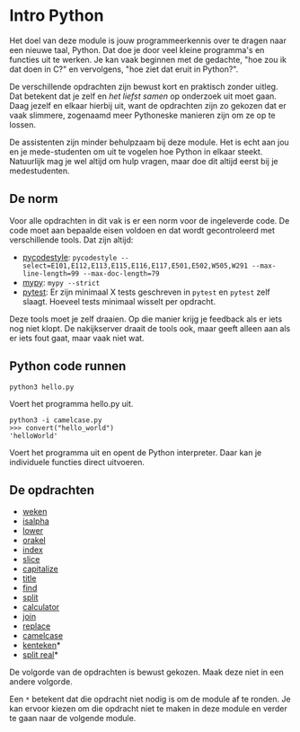 # Intro Python

Het doel van deze module is jouw programmeerkennis over te dragen naar een nieuwe taal, Python. Dat doe je door veel kleine programma's en functies uit te werken. Je kan vaak beginnen met de gedachte, "hoe zou ik dat doen in C?" en vervolgens, "hoe ziet dat eruit in Python?".

De verschillende opdrachten zijn bewust kort en praktisch zonder uitleg. Dat betekent dat je zelf en *het liefst samen* op onderzoek uit moet gaan. Daag jezelf en elkaar hierbij uit, want de opdrachten zijn zo gekozen dat er vaak slimmere, zogenaamd meer Pythoneske manieren zijn om ze op te lossen.

De assistenten zijn minder behulpzaam bij deze module. Het is echt aan jou en je mede-studenten om uit te vogelen hoe Python in elkaar steekt. Natuurlijk mag je wel altijd om hulp vragen, maar doe dit altijd eerst bij je medestudenten. 

## De norm

Voor alle opdrachten in dit vak is er een norm voor de ingeleverde code. De code moet aan bepaalde eisen voldoen en dat wordt gecontroleerd met verschillende tools. Dat zijn altijd:

* [pycodestyle](/onderwerp/intro/pycodestyle): `pycodestyle --select=E101,E112,E113,E115,E116,E117,E501,E502,W505,W291 --max-line-length=99 --max-doc-length=79`
* [mypy](/onderwerp/intro/mypy): `mypy --strict`
* [pytest](/onderwerp/intro/pytest): Er zijn minimaal X tests geschreven in `pytest` en `pytest` zelf slaagt. Hoeveel tests minimaal wisselt per opdracht.

Deze tools moet je zelf draaien. Op die manier krijg je feedback als er iets nog niet klopt. De nakijkserver draait de tools ook, maar geeft alleen aan als er iets fout gaat, maar vaak niet wat.

## Python code runnen

    python3 hello.py

Voert het programma hello.py uit.

    python3 -i camelcase.py
    >>> convert("hello_world")
    'helloWorld'

Voert het programma uit en opent de Python interpreter. Daar kan je individuele functies direct uitvoeren.

## De opdrachten

* [weken](/onderwerp/intro/opdrachten/weken)
* [isalpha](/onderwerp/intro/opdrachten/isalpha)
* [lower](/onderwerp/intro/opdrachten/lower)
* [orakel](/onderwerp/intro/opdrachten/orakel)
* [index](/onderwerp/intro/opdrachten/index)
* [slice](/onderwerp/intro/opdrachten/slice)
* [capitalize](/onderwerp/intro/opdrachten/capitalize)
* [title](/onderwerp/intro/opdrachten/title)
* [find](/onderwerp/intro/opdrachten/find)
* [split](/onderwerp/intro/opdrachten/split)
* [calculator](/onderwerp/intro/opdrachten/calculator)
* [join](/onderwerp/intro/opdrachten/join)
* [replace](/onderwerp/intro/opdrachten/replace)
* [camelcase](/onderwerp/intro/opdrachten/camelcase)
* [kenteken](/onderwerp/intro/opdrachten/kenteken)*
* [split real](/onderwerp/intro/opdrachten/split_real)*

De volgorde van de opdrachten is bewust gekozen. Maak deze niet in een andere volgorde.

Een `*` betekent dat die opdracht niet nodig is om de module af te ronden. Je kan ervoor kiezen om die opdracht niet te maken in deze module en verder te gaan naar de volgende module.
